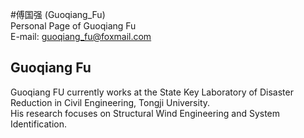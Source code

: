 #傅国强 (Guoqiang_Fu)  
Personal Page of Guoqiang Fu   
E-mail: guoqiang_fu@foxmail.com   

## Guoqiang Fu
Guoqiang FU currently works at the State Key Laboratory of Disaster Reduction in Civil Engineering, Tongji University.  
His research focuses on Structural Wind Engineering and System Identification.
